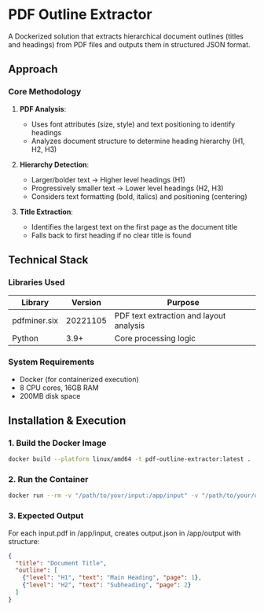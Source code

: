 # PDF Outline Extractor

A Dockerized solution that extracts hierarchical document outlines (titles and headings) from PDF files and outputs them in structured JSON format.

## Approach

### Core Methodology
1. **PDF Analysis**:
   - Uses font attributes (size, style) and text positioning to identify headings
   - Analyzes document structure to determine heading hierarchy (H1, H2, H3)

2. **Hierarchy Detection**:
   - Larger/bolder text → Higher level headings (H1)
   - Progressively smaller text → Lower level headings (H2, H3)
   - Considers text formatting (bold, italics) and positioning (centering)

3. **Title Extraction**:
   - Identifies the largest text on the first page as the document title
   - Falls back to first heading if no clear title is found

## Technical Stack

### Libraries Used
| Library | Version | Purpose |
|---------|---------|---------|
| pdfminer.six | 20221105 | PDF text extraction and layout analysis |
| Python | 3.9+ | Core processing logic |

### System Requirements
- Docker (for containerized execution)
- 8 CPU cores, 16GB RAM
- 200MB disk space

## Installation & Execution

### 1. Build the Docker Image
```bash
docker build --platform linux/amd64 -t pdf-outline-extractor:latest .
```

### 2. Run the Container
```bash
docker run --rm -v "/path/to/your/input:/app/input" -v "/path/to/your/output:/app/output" --network none pdf-outline-extractor
```

### 3. Expected Output
For each input.pdf in /app/input, creates output.json in /app/output with structure:
```json
{
  "title": "Document Title",
  "outline": [
    {"level": "H1", "text": "Main Heading", "page": 1},
    {"level": "H2", "text": "Subheading", "page": 2}
  ]
}
```






